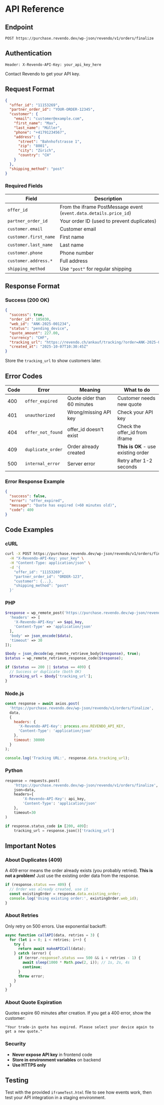 # API Reference

## Endpoint

```
POST https://purchase.revendo.dev/wp-json/revendo/v1/orders/finalize
```

## Authentication

```
Header: X-Revendo-API-Key: your_api_key_here
```

Contact Revendo to get your API key.

## Request Format

```json
{
  "offer_id": "11153269",
  "partner_order_id": "YOUR-ORDER-12345",
  "customer": {
    "email": "customer@example.com",
    "first_name": "Max",
    "last_name": "Müller",
    "phone": "+41791234567",
    "address": {
      "street": "Bahnhofstrasse 1",
      "zip": "8001",
      "city": "Zürich",
      "country": "CH"
    }
  },
  "shipping_method": "post"
}
```

### Required Fields

| Field | Description |
|-------|-------------|
| `offer_id` | From the iframe PostMessage event (`event.data.details.price_id`) |
| `partner_order_id` | Your order ID (used to prevent duplicates) |
| `customer.email` | Customer email |
| `customer.first_name` | First name |
| `customer.last_name` | Last name |
| `customer.phone` | Phone number |
| `customer.address.*` | Full address |
| `shipping_method` | Use `"post"` for regular shipping |

## Response Format

### Success (200 OK)

```json
{
  "success": true,
  "order_id": 105030,
  "web_id": "ANK-2025-001234",
  "status": "pending_device",
  "quote_amount": 227.00,
  "currency": "CHF",
  "tracking_url": "https://revendo.ch/ankauf/tracking/?order=ANK-2025-001234",
  "created_at": "2025-10-07T10:30:45Z"
}
```

Store the `tracking_url` to show customers later.

## Error Codes

| Code | Error | Meaning | What to do |
|------|-------|---------|------------|
| 400 | `offer_expired` | Quote older than 60 minutes | Customer needs new quote |
| 401 | `unauthorized` | Wrong/missing API key | Check your API key |
| 404 | `offer_not_found` | offer_id doesn't exist | Check the offer_id from iframe |
| 409 | `duplicate_order` | Order already created | **This is OK** - use existing order |
| 500 | `internal_error` | Server error | Retry after 1-2 seconds |

### Error Response Example

```json
{
  "success": false,
  "error": "offer_expired",
  "message": "Quote has expired (>60 minutes old)",
  "code": 400
}
```

## Code Examples

### cURL
```bash
curl -X POST https://purchase.revendo.dev/wp-json/revendo/v1/orders/finalize \
  -H "X-Revendo-API-Key: your_key" \
  -H "Content-Type: application/json" \
  -d '{
    "offer_id": "11153269",
    "partner_order_id": "ORDER-123",
    "customer": {...},
    "shipping_method": "post"
  }'
```

### PHP
```php
$response = wp_remote_post('https://purchase.revendo.dev/wp-json/revendo/v1/orders/finalize', [
  'headers' => [
    'X-Revendo-API-Key' => $api_key,
    'Content-Type' => 'application/json'
  ],
  'body' => json_encode($data),
  'timeout' => 30
]);

$body = json_decode(wp_remote_retrieve_body($response), true);
$status = wp_remote_retrieve_response_code($response);

if ($status == 200 || $status == 409) {
  // Success or duplicate (both OK)
  $tracking_url = $body['tracking_url'];
}
```

### Node.js
```javascript
const response = await axios.post(
  'https://purchase.revendo.dev/wp-json/revendo/v1/orders/finalize',
  data,
  {
    headers: {
      'X-Revendo-API-Key': process.env.REVENDO_API_KEY,
      'Content-Type': 'application/json'
    },
    timeout: 30000
  }
);

console.log('Tracking URL:', response.data.tracking_url);
```

### Python
```python
response = requests.post(
    'https://purchase.revendo.dev/wp-json/revendo/v1/orders/finalize',
    json=data,
    headers={
        'X-Revendo-API-Key': api_key,
        'Content-Type': 'application/json'
    },
    timeout=30
)

if response.status_code in [200, 409]:
    tracking_url = response.json()['tracking_url']
```

## Important Notes

### About Duplicates (409)

A 409 error means the order already exists (you probably retried). **This is not a problem!** Just use the existing order data from the response.

```javascript
if (response.status === 409) {
  // Order was already created, use it
  const existingOrder = response.data.existing_order;
  console.log('Using existing order:', existingOrder.web_id);
}
```

### About Retries

Only retry on 500 errors. Use exponential backoff:

```javascript
async function callAPI(data, retries = 3) {
  for (let i = 0; i < retries; i++) {
    try {
      return await makeAPICall(data);
    } catch (error) {
      if (error.response?.status === 500 && i < retries - 1) {
        await sleep(1000 * Math.pow(2, i)); // 1s, 2s, 4s
        continue;
      }
      throw error;
    }
  }
}
```

### About Quote Expiration

Quotes expire 60 minutes after creation. If you get a 400 error, show the customer:

```
"Your trade-in quote has expired. Please select your device again to get a new quote."
```

### Security

- **Never expose API key** in frontend code
- **Store in environment variables** on backend
- **Use HTTPS only**

## Testing

Test with the provided `iframeTest.html` file to see how events work, then test your API integration in a staging environment.
